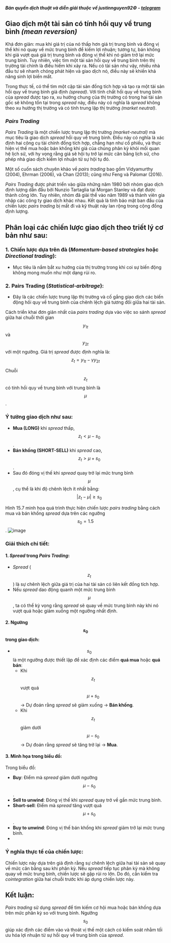 ***Bản quyền dịch thuật và diễn giải thuộc về justinnguyen92&copy; - [telegram](https://t.me/justinnguyen92)***
## Giao dịch một tài sản có tính hồi quy về trung bình *(mean reversion)*

Khá đơn giản: mua khi giá trị của nó thấp hơn giá trị trung bình và đóng vị thế khi nó quay về mức trung bình để kiếm lợi nhuận; tương tự, bán khống khi giá vượt quá giá trị trung bình và đóng vị thế khi nó giảm trở lại mức trung bình. Tuy nhiên, việc tìm một tài sản hồi quy về trung bình trên thị trường tài chính là điều hiếm khi xảy ra. Nếu có tài sản như vậy, nhiều nhà đầu tư sẽ nhanh chóng phát hiện và giao dịch nó, điều này sẽ khiến khả năng sinh lợi biến mất.

Trong thực tế, có thể tìm một cặp tài sản đồng tích hợp và tạo ra một tài sản hồi quy về trung bình giả định *(spread)*. Với tính chất hồi quy về trung bình của *spread* được tạo ra, xu hướng chung của thị trường có trong hai tài sản gốc sẽ không tồn tại trong *spread* này, điều này có nghĩa là *spread* không theo xu hướng thị trường và có tính trung lập thị trường *(market neutral)*.

### *Pairs Trading*
*Pairs Trading* là một chiến lược trung lập thị trường *(market-neutral)* mà mục tiêu là giao dịch *spread* hồi quy về trung bình. Điều này có nghĩa là xác định hai công cụ tài chính đồng tích hợp, chẳng hạn như cổ phiếu, và thực hiện vị thế mua hoặc bán khống khi giá của chúng phân kỳ khỏi mối quan hệ lịch sử, với hy vọng rằng giá sẽ hội tụ trở lại mức cân bằng lịch sử, cho phép nhà giao dịch kiếm lợi nhuận từ sự hội tụ đó.

Một số cuốn sách chuyên khảo về *pairs trading* bao gồm Vidyamurthy (2004), Ehrman (2006), và Chan (2013); cũng như Feng và Palomar (2016).

*Pairs Trading* được phát triển vào giữa những năm 1980 bởi nhóm giao dịch định lượng dẫn đầu bởi Nunzio Tartaglia tại Morgan Stanley và đạt được thành công lớn. Tuy nhiên, nhóm đã giải thể vào năm 1989 và thành viên gia nhập các công ty giao dịch khác nhau. Kết quả là tính bảo mật ban đầu của chiến lược *pairs trading* bị mất đi và kỹ thuật này lan rộng trong cộng đồng định lượng.

## Phân loại các chiến lược giao dịch theo triết lý cơ bản như sau:

### 1. Chiến lược dựa trên đà (*Momentum-based strategies* hoặc *Directional trading*):
- Mục tiêu là nắm bắt xu hướng của thị trường trong khi coi sự biến động không mong muốn như một dạng rủi ro.

### 2. Pairs Trading (*Statistical-arbitrage*):
- Đây là các chiến lược trung lập thị trường và cố gắng giao dịch các biến động hồi quy về trung bình của chênh lệch giá tương đối giữa hai tài sản.

Cách triển khai đơn giản nhất của *pairs trading* dựa vào việc so sánh *spread* giữa hai chuỗi thời gian $$y_{1t}$$ và $$y_{2t}$$ với một ngưỡng. Giá trị *spread* được định nghĩa là:
$$z_t = y_{1t} - \gamma y_{2t}$$

Chuỗi $$z_t$$ có tính hồi quy về trung bình với trung bình là $$\mu$$.

### Ý tưởng giao dịch như sau:
- **Mua (LONG)** khi *spread* thấp, $$z_t < \mu - s_0$$.
- **Bán khống (SHORT-SELL)** khi *spread* cao, $$z_t > \mu + s_0$$.
- Sau đó đóng vị thế khi *spread* quay trở lại mức trung bình $$\mu$$, cụ thể là khi độ chênh lệch ít nhất bằng:
$$|z_t - \mu| \geq s_0$$

Hình 15.7 minh họa quá trình thực hiện chiến lược *pairs trading* bằng cách mua và bán khống *spread* dựa trên các ngưỡng $$s_0 = 1.5$$.
![image](https://github.com/user-attachments/assets/22354aa0-58dc-43e9-a1aa-3696546d26dd)
### Giải thích chi tiết:

#### 1. *Spread* trong *Pairs Trading*:
- *Spread* ($$z_t$$) là sự chênh lệch giữa giá trị của hai tài sản có liên kết đồng tích hợp.
- Nếu *spread* dao động quanh một mức trung bình $$\mu$$, ta có thể kỳ vọng rằng *spread* sẽ quay về mức trung bình này khi nó vượt quá hoặc giảm xuống một ngưỡng nhất định.

#### 2. Ngưỡng $$s_0$$ trong giao dịch:
- $$s_0$$ là một ngưỡng được thiết lập để xác định các điểm **quá mua** hoặc **quá bán**:
  - Khi $$z_t$$ vượt quá $$\mu + s_0$$ → Dự đoán rằng *spread* sẽ giảm xuống → **Bán khống**.
  - Khi $$z_t$$ giảm dưới $$\mu - s_0$$ → Dự đoán rằng *spread* sẽ tăng trở lại → **Mua**.

#### 3. Minh họa trong biểu đồ:
Trong biểu đồ:
  - **Buy**: Điểm mà *spread* giảm dưới ngưỡng $$\mu - s_0$$.
  - **Sell to unwind**: Đóng vị thế khi *spread* quay trở về gần mức trung bình.
  - **Short-sell**: Điểm mà *spread* tăng vượt quá $$\mu + s_0$$.
  - **Buy to unwind**: Đóng vị thế bán khống khi *spread* giảm trở lại mức trung bình.
  - 
### Ý nghĩa thực tế của chiến lược:
Chiến lược này dựa trên giả định rằng sự chênh lệch giữa hai tài sản sẽ quay về mức cân bằng sau khi phân kỳ. Nếu *spread* tiếp tục phân kỳ mà không quay về mức trung bình, chiến lược sẽ gặp rủi ro lớn. Do đó, cần kiểm tra *cointegration* giữa hai chuỗi trước khi áp dụng chiến lược này.

## Kết luận:
*Pairs trading* sử dụng *spread* để tìm kiếm cơ hội mua hoặc bán khống dựa trên mức phân kỳ so với trung bình. Ngưỡng $$s_0$$ giúp xác định các điểm vào và thoát vị thế một cách có kiểm soát nhằm tối ưu hóa lợi nhuận từ sự hồi quy về trung bình của *spread*.






